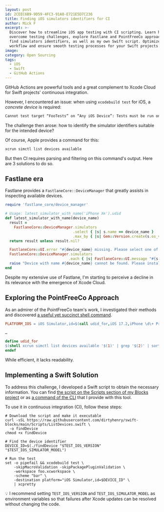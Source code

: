 ```yaml
---
layout: post
id: 2CEEC6B9-9D59-4FC3-91A8-E721E5D7C236
title: Finding iOS simulators identifiers for CI
author: Mick F
excerpt: >-
  Discover how to streamline iOS app testing with CI scripting. Learn how to
  overcome testing challenges, explore Fastlane and PointFreeCo approaches to
  find simulators identifiers, as well as my own Swift script. Optimize your CI
  workflow and ensure smooth testing processes for your Swift projects.
image:
category: Open Sourcing
tags:
  - iOS
  - Swift
  - GitHub Actions
---
```


GitHub Actions are powerful tools and a great complement to Xcode Cloud for
Swift projects' continuous integration.

However, I encountered an issue: when using `xcodebuild test` for iOS, a
_concrete device_ is required:

```sh
Cannot test target “FooTests” on “Any iOS Device”: Tests must be run on a concrete device
```

The challenge then arose: how to identify the simulator identifiers suitable for
the intended device?

Of course, Apple provides a command for this:

```sh
xcrun simctl list devices available
```

But then CI requires parsing and filtering on this command's output. Here are 3
solutions to do so.

## Fastlane era

Fastlane provides a `FastlaneCore::DeviceManager` that greatly assists in
inspecting available devices.

```ruby
require 'fastlane_core/device_manager'

# Usage: latest_simulator_with_name('iPhone Xʀ').udid
def latest_simulator_with_name(device_name)
  result =
    FastlaneCore::DeviceManager.simulators
                               .select { |s| s.name == device_name }
                               .max_by { |s| Gem::Version.create(s.os_version) }
  return result unless result.nil?

  FastlaneCore::UI.error "#{device_name} missing. Please select one of the following:"
  FastlaneCore::DeviceManager.simulators
                             .each { |s| FastlaneCore::UI.message "#{s.name} (#{s.os_version})" }
  raise "Device with name #{device_name} cannot be found. Please install it."
end
```

Despite my extensive use of Fastlane, I'm starting to perceive a decline in its
relevance with the emergence of Xcode Cloud.

## Exploring the PointFreeCo Approach

As an admirer of the PointFreeCo team's work, I investigated their methods and
discovered [a useful yet succinct shell command][1].

```makefile
PLATFORM_IOS = iOS Simulator,id=$(call udid_for,iOS 17.2,iPhone \d\+ Pro [^M])

…

define udid_for
$(shell xcrun simctl list devices available '$(1)' | grep '$(2)' | sort -r | head -1 | awk -F '[()]' '{ print $$(NF-3) }')
endef
```

While efficient, it lacks readability.

## Implementing a Swift Solution

To address this challenge, I developed a Swift script to obtain the necessary
information. You can find [the script on the Scripts section of my Blocks
project][2] or as [a command of the CLI][3] that I provide with this tool.

To use it in continuous integration (CI), follow these steps:

```shell
# Download the script and make it executable
curl -sSL https://raw.githubusercontent.com/dirtyhenry/swift-blocks/main/Scripts/ListDevices.swift \
  -o findDevice
chmod +x findDevice

# Find the device identifier
DEVICE_ID=$(./findDevice "$TEST_IOS_VERSION" "$TEST_IOS_SIMULATOR_MODEL")

# Run the test
set -o pipefail && xcodebuild test \
    -skipMacroValidation -skipPackagePluginValidation \
    -workspace foo.xcworkspace \
    -scheme "bar" \
    -destination platform="iOS Simulator,id=$DEVICE_ID" \
    | xcpretty
```

💡 I recommend setting `TEST_IOS_VERSION` and `TEST_IOS_SIMULATOR_MODEL` as
environment variables so that failures after Xcode updates can be resolved
without changing the code.

[1]:
  https://github.com/pointfreeco/swift-composable-architecture/blob/2722a3466b78860ebf493103fc82ac85b076e1bd/Makefile
[2]:
  https://github.com/dirtyhenry/swift-blocks/blob/main/Scripts/ListDevices.swift
[3]:
  https://github.com/dirtyhenry/swift-blocks/blob/main/Examples/BlocksCLI/Sources/BlocksCLI/DevTools/ListDevicesCommand.swift
